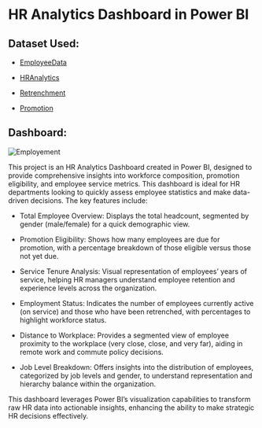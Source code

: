 # HR Analytics Dashboard in Power BI

## Dataset Used:
- <a href="https://github.com/Shanvisatti/HR-Analytics-Dashboard-in-Power-BI/blob/main/Clustered%20HR%20Data/HR%20employee%20data.csv">EmployeeData</a>

- <a href="https://github.com/Shanvisatti/HR-Analytics-Dashboard-in-Power-BI/blob/main/Clustered%20HR%20Data/HR%20Analytics%20Data.csv">HRAnalytics</a>

- <a href="https://github.com/Shanvisatti/HR-Analytics-Dashboard-in-Power-BI/blob/main/Clustered%20HR%20Data/data.csv%20Retrenchment.csv">Retrenchment</a>

- <a href="https://github.com/Shanvisatti/HR-Analytics-Dashboard-in-Power-BI/blob/main/Clustered%20HR%20Data/data.csv%20promomtion.csv">Promotion</a>

## Dashboard:
![Employement](https://github.com/user-attachments/assets/5c48bada-30e4-4bfe-a0ae-1ce8df5079bc)



This project is an HR Analytics Dashboard created in Power BI, designed to provide comprehensive insights into workforce composition, promotion eligibility, and employee service metrics. This dashboard is ideal for HR departments looking to quickly assess employee statistics and make data-driven decisions. The key features include:

- Total Employee Overview: Displays the total headcount, segmented by gender (male/female) for a quick demographic view.

- Promotion Eligibility: Shows how many employees are due for promotion, with a percentage breakdown of those eligible versus those not yet due.

- Service Tenure Analysis: Visual representation of employees’ years of service, helping HR managers understand employee retention and experience levels across the organization.

- Employment Status: Indicates the number of employees currently active (on service) and those who have been retrenched, with percentages to highlight workforce status.

- Distance to Workplace: Provides a segmented view of employee proximity to the workplace (very close, close, and very far), aiding in remote work and commute policy decisions.

- Job Level Breakdown: Offers insights into the distribution of employees, categorized by job levels and gender, to understand representation and hierarchy balance within the 
  organization.

This dashboard leverages Power BI’s visualization capabilities to transform raw HR data into actionable insights, enhancing the ability to make strategic HR decisions effectively.
